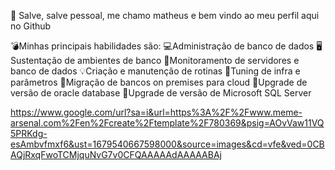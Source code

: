 👋 Salve, salve pessoal, me chamo matheus e bem vindo ao meu perfil aqui no Github

💣Minhas principais habilidades são: 
💻Administração de banco de dados
🖥Sustentação de ambientes de banco
🔎Monitoramento de servidores e banco de dados
💡Criação e manutenção de rotinas
🧬Tuning de infra e parâmetros
💾Migração de bancos on premises para cloud
🔺Upgrade de versão de oracle database
🔺Upgrade de versão de Microsoft SQL Server


https://www.google.com/url?sa=i&url=https%3A%2F%2Fwww.meme-arsenal.com%2Fen%2Fcreate%2Ftemplate%2F780369&psig=AOvVaw11VQ5PRKdg-esAmbvfmxf6&ust=1679540667598000&source=images&cd=vfe&ved=0CBAQjRxqFwoTCMjquNvG7v0CFQAAAAAdAAAAABAj
